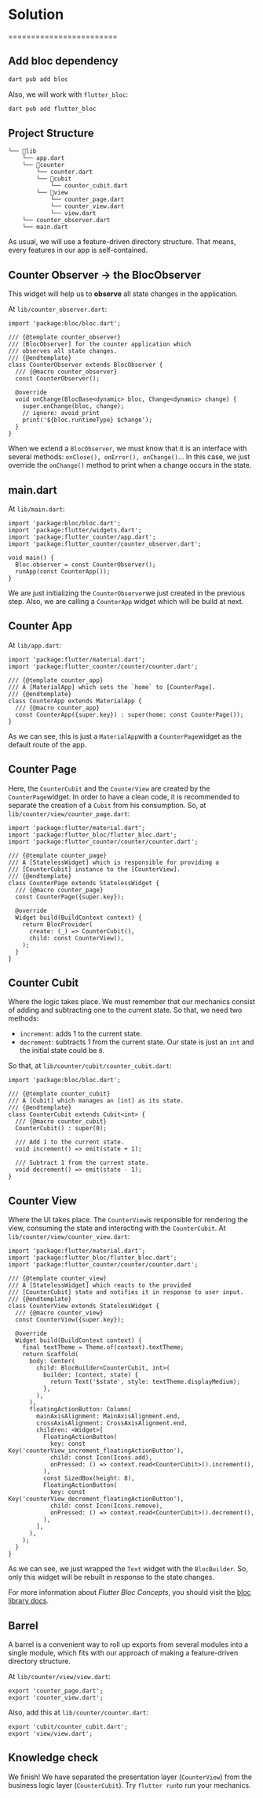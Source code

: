 # Solution
========================
## Add bloc dependency
 ```dart
 dart pub add bloc
 ```
 Also, we will work with `flutter_bloc`:
 ```dart
 dart pub add flutter_bloc
 ```
 
## Project Structure
 
```
└── 📁lib
    └── app.dart
    └── 📁counter
        └── counter.dart
        └── 📁cubit
            └── counter_cubit.dart
        └── 📁view
            └── counter_page.dart
            └── counter_view.dart
            └── view.dart
    └── counter_observer.dart
    └── main.dart
```
As usual, we will use a feature-driven directory structure. That means, every features in our app is self-contained.

## Counter Observer -> the BlocObserver

This widget will help us to **observe** all state changes in the application.

At `lib/counter_observer.dart`:
```flutter
import 'package:bloc/bloc.dart';

/// {@template counter_observer}
/// [BlocObserver] for the counter application which
/// observes all state changes.
/// {@endtemplate}
class CounterObserver extends BlocObserver {
  /// {@macro counter_observer}
  const CounterObserver();

  @override
  void onChange(BlocBase<dynamic> bloc, Change<dynamic> change) {
    super.onChange(bloc, change);
    // ignore: avoid_print
    print('${bloc.runtimeType} $change');
  }
}
```
When we extend a `BlocObserver`, we must know that it is an interface with several methods: `onClose(), onError(), onChange()`... In this case, we just override the `onChange()` method to print when a change occurs in the state.

## main.dart
At `lib/main.dart`:
```flutter
import 'package:bloc/bloc.dart';
import 'package:flutter/widgets.dart';
import 'package:flutter_counter/app.dart';
import 'package:flutter_counter/counter_observer.dart';

void main() {
  Bloc.observer = const CounterObserver();
  runApp(const CounterApp());
}
```

We are just initializing the `CounterObserver`we just created in the previous step. Also, we are calling a `CounterApp` widget which will be build at next.

## Counter App
At `lib/app.dart`:
``` flutter
import 'package:flutter/material.dart';
import 'package:flutter_counter/counter/counter.dart';

/// {@template counter_app}
/// A [MaterialApp] which sets the `home` to [CounterPage].
/// {@endtemplate}
class CounterApp extends MaterialApp {
  /// {@macro counter_app}
  const CounterApp({super.key}) : super(home: const CounterPage());
}
```
As we can see, this is just a `MaterialApp`with a `CounterPage`widget as the default route of the app.

## Counter Page
Here, the `CounterCubit` and the `CounterView` are created by the `CounterPage`widget.
In order to have a clean code, it is recommended to separate the creation of a `Cubit` from his consumption.
So, at `lib/counter/view/counter_page.dart`:
```
import 'package:flutter/material.dart';
import 'package:flutter_bloc/flutter_bloc.dart';
import 'package:flutter_counter/counter/counter.dart';

/// {@template counter_page}
/// A [StatelessWidget] which is responsible for providing a
/// [CounterCubit] instance to the [CounterView].
/// {@endtemplate}
class CounterPage extends StatelessWidget {
  /// {@macro counter_page}
  const CounterPage({super.key});

  @override
  Widget build(BuildContext context) {
    return BlocProvider(
      create: (_) => CounterCubit(),
      child: const CounterView(),
    );
  }
}
```
## Counter Cubit
Where the logic takes place. We must remember that our mechanics consist of adding and subtracting one to the current state. So that, we need two methods:
* `increment`: adds 1 to the current state.
* `decrement`: subtracts 1 from the current state.
Our state is just an `int` and the initial state could be `0`.

So that, at `lib/counter/cubit/counter_cubit.dart`:
```flutter
import 'package:bloc/bloc.dart';

/// {@template counter_cubit}
/// A [Cubit] which manages an [int] as its state.
/// {@endtemplate}
class CounterCubit extends Cubit<int> {
  /// {@macro counter_cubit}
  CounterCubit() : super(0);

  /// Add 1 to the current state.
  void increment() => emit(state + 1);

  /// Subtract 1 from the current state.
  void decrement() => emit(state - 1);
}
```
## Counter View
Where the UI takes place. The `CounterView`is responsible for rendering the view, consuming the state and interacting with the `CounterCubit`.
At `lib/counter/view/counter_view.dart`:

```flutter
import 'package:flutter/material.dart';
import 'package:flutter_bloc/flutter_bloc.dart';
import 'package:flutter_counter/counter/counter.dart';

/// {@template counter_view}
/// A [StatelessWidget] which reacts to the provided
/// [CounterCubit] state and notifies it in response to user input.
/// {@endtemplate}
class CounterView extends StatelessWidget {
  /// {@macro counter_view}
  const CounterView({super.key});

  @override
  Widget build(BuildContext context) {
    final textTheme = Theme.of(context).textTheme;
    return Scaffold(
      body: Center(
        child: BlocBuilder<CounterCubit, int>(
          builder: (context, state) {
            return Text('$state', style: textTheme.displayMedium);
          },
        ),
      ),
      floatingActionButton: Column(
        mainAxisAlignment: MainAxisAlignment.end,
        crossAxisAlignment: CrossAxisAlignment.end,
        children: <Widget>[
          FloatingActionButton(
            key: const Key('counterView_increment_floatingActionButton'),
            child: const Icon(Icons.add),
            onPressed: () => context.read<CounterCubit>().increment(),
          ),
          const SizedBox(height: 8),
          FloatingActionButton(
            key: const Key('counterView_decrement_floatingActionButton'),
            child: const Icon(Icons.remove),
            onPressed: () => context.read<CounterCubit>().decrement(),
          ),
        ],
      ),
    );
  }
}
```
As we can see, we just wrapped the `Text` widget with the `BlocBuilder`. So, only this widget will be rebuilt in response to the state changes.

For more information about *Flutter Bloc Concepts*, you should visit the [bloc library docs](https://bloclibrary.dev/flutter-bloc-concepts/).

## Barrel
A barrel is a convenient way to roll up exports from several modules into a single module, which fits with our approach of making a feature-driven directory structure.

At `lib/counter/view/view.dart`:
```flutter
export 'counter_page.dart';
export 'counter_view.dart';
```
Also, add this at `lib/counter/counter.dart`:
```flutter
export 'cubit/counter_cubit.dart';
export 'view/view.dart';
```

## Knowledge check
We finish! We have separated the presentation layer (`CounterView`) from the business logic layer (`CounterCubit`). Try `flutter run`to run your mechanics.